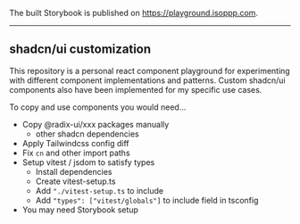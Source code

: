 The built Storybook is published on https://playground.isoppp.com.

---

## shadcn/ui customization

This repository is a personal react component playground for experimenting with different component implementations and patterns.
Custom shadcn/ui components also have been implemented for my specific use cases.

To copy and use components you would need...

- Copy @radix-ui/xxx packages manually
  - other shadcn dependencies
- Apply Tailwindcss config diff
- Fix `cn` and other import paths
- Setup vitest / jsdom to satisfy types
  - Install dependencies
  - Create vitest-setup.ts
  - Add `"./vitest-setup.ts` to include
  - Add `"types": ["vitest/globals"]` to include field in tsconfig
- You may need Storybook setup
